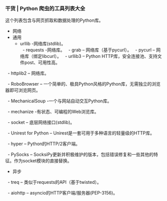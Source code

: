 ### 干货 | Python 爬虫的工具列表大全
这个列表包含与网页抓取和数据处理的Python库。

- 网络
 - 通用
   - urllib -网络库(stdlib)。   
   - requests -网络库。
   - grab – 网络库（基于pycurl）。
   - pycurl – 网络库（绑定libcurl）。
   - urllib3 – Python HTTP库，安全连接池、支持文件post、可用性高。

   - httplib2 – 网络库。

   - RoboBrowser – 一个简单的、极具Python风格的Python库，无需独立的浏览器即可浏览网页。

   - MechanicalSoup -一个与网站自动交互Python库。

   - mechanize -有状态、可编程的Web浏览库。

   - socket – 底层网络接口(stdlib)。

   - Unirest for Python – Unirest是一套可用于多种语言的轻量级的HTTP库。

   - hyper – Python的HTTP/2客户端。

   - PySocks – SocksiPy更新并积极维护的版本，包括错误修复和一些其他的特征。作为socket模块的直接替换。
   

 - 异步

   - treq – 类似于requests的API（基于twisted）。

   - aiohttp – asyncio的HTTP客户端/服务器(PEP-3156)。
